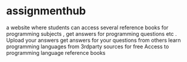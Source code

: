 # assignmenthub
a website where students can access several reference books for programming subjects , get answers for programming questions etc .
Upload your answers
get answers for your questions from others
learn programming languages from 3rdparty sources for free
Access to programming language reference books 
